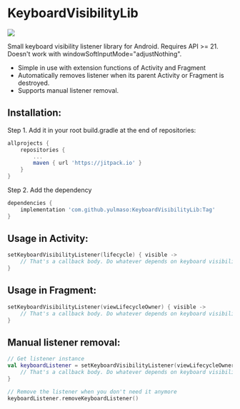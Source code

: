 # KeyboardVisibilityLib
[![](https://jitpack.io/v/yulmaso/KeyboardVisibilityLib.svg)](https://jitpack.io/#yulmaso/KeyboardVisibilityLib)

Small keyboard visibility listener library for Android. Requires API >= 21. Doesn't work with windowSoftInputMode="adjustNothing". 

- Simple in use with extension functions of Activity and Fragment
- Automatically removes listener when its parent Activity or Fragment is destroyed.
- Supports manual listener removal.

## Installation:

Step 1. Add it in your root build.gradle at the end of repositories:
```groovy
allprojects {
    repositories {
        ...
        maven { url 'https://jitpack.io' }
    }
}
```

Step 2. Add the dependency
```groovy
dependencies {
    implementation 'com.github.yulmaso:KeyboardVisibilityLib:Tag'
}
```

## Usage in Activity:

```kotlin
setKeyboardVisibilityListener(lifecycle) { visible ->
    // That's a callback body. Do whatever depends on keyboard visibility.
}
```

## Usage in Fragment:

```kotlin
setKeyboardVisibilityListener(viewLifecycleOwner) { visible ->
    // That's a callback body. Do whatever depends on keyboard visibility.
}
```

## Manual listener removal:

```kotlin
// Get listener instance
val keyboardListener = setKeyboardVisibilityListener(viewLifecycleOwner) { visible ->
    // That's a callback body. Do whatever depends on keyboard visibility.
}

// Remove the listener when you don't need it anymore
keyboardListener.removeKeyboardListener()
```
